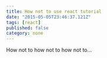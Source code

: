 ```yaml
---
title: How not to use react tutorial
date: "2015-05-05T23:46:37.121Z"
tags: [react]
published: false
category: none
---
```


How not to how not to how not to...
